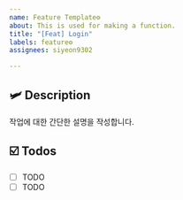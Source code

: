 ```yaml
---
name: Feature Template⚙️
about: This is used for making a function.
title: "[Feat] Login"
labels: feature⚙️
assignees: siyeon9302

---
```


## 🛩️ Description
작업에 대한 간단한 설명을 작성합니다.

## ☑️ Todos
- [ ] TODO
- [ ] TODO
